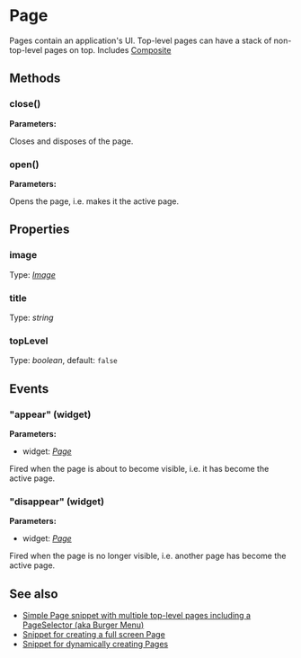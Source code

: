 ---
---
# Page
Pages contain an application's UI. Top-level pages can have a stack of non-top-level pages on top.
Includes [Composite](Composite.md)

## Methods
### close()


**Parameters:** 



Closes and disposes of the page.

### open()


**Parameters:** 



Opens the page, i.e. makes it the active page.


## Properties
### image
Type: *[Image](../types.md#image)*

### title
Type: *string*

### topLevel
Type: *boolean*, default: `false`


## Events
### "appear" (widget)

**Parameters:** 

- widget: *[Page](Page.md)*

Fired when the page is about to become visible, i.e. it has become the active page.

### "disappear" (widget)

**Parameters:** 

- widget: *[Page](Page.md)*

Fired when the page is no longer visible, i.e. another page has become the active page.


## See also
- [Simple Page snippet with multiple top-level pages including a PageSelector (aka Burger Menu)](https://github.com/eclipsesource/tabris-js/blob/master/snippets/page/page.js)
- [Snippet for creating a full screen Page](https://github.com/eclipsesource/tabris-js/blob/master/snippets/page-fullscreen/page-fullscreen.js)
- [Snippet for dynamically creating Pages](https://github.com/eclipsesource/tabris-js/blob/master/snippets/page-add-dynamically/page-add-dynamically.js)
